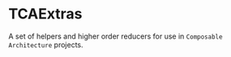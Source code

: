 # TCAExtras

A set of helpers and higher order reducers for use in `Composable Architecture` projects.

